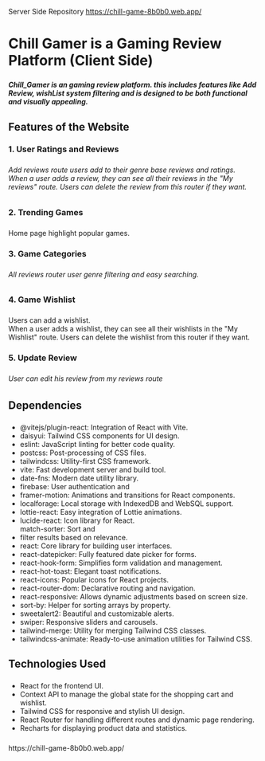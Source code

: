Server Side Repository https://chill-game-8b0b0.web.app/
<h1 align="left">Chill Gamer is a Gaming Review Platform (Client Side)</h1>

###

<h5 align="left">Chill_Gamer is an gaming review platform. this includes features like Add Review, wishList system filtering and is designed to be both functional and visually appealing.</h5>

###

<h2 align="left">Features of the Website</h2>

###

<h3 align="left">1. User Ratings and Reviews</h3>

###

<h6 align="left">Add reviews route users add to their genre base reviews and ratings.<br>When a user adds a review, they can see all their reviews in the "My reviews" route. Users can delete the review from this router if they want.</h6>

###

<h3 align="left">2. Trending Games</h3>

###

<p align="left">Home page highlight popular games.</p>

###

<h3 align="left">3. Game Categories</h3>

###

<h6 align="left">All reviews router user genre filtering and easy searching.</h6>

###

<h3 align="left">4. Game Wishlist</h3>

###

<p align="left">Users can add a wishlist.<br>When a user adds a wishlist, they can see all their wishlists in the "My Wishlist" route. Users can delete the wishlist from this router if they want.</p>

###

<h3 align="left">5. Update Review</h3>

###

<h6 align="left">User can edit his review from my reviews route</h6>

###

<h2 align="left">Dependencies</h2>

###

- @vitejs/plugin-react: Integration of React with Vite.
- daisyui: Tailwind CSS components for UI design.
- eslint: JavaScript linting for better code quality.
- postcss: Post-processing of CSS files.
- tailwindcss: Utility-first CSS framework.
- vite: Fast development server and build tool.
- date-fns: Modern date utility library.
- firebase: User authentication and
- framer-motion: Animations and transitions for React components.
- localforage: Local storage with IndexedDB and WebSQL support.
- lottie-react: Easy integration of Lottie animations.
- lucide-react: Icon library for React.<br>match-sorter: Sort and
- filter results based on relevance.
- react: Core library for building user interfaces.
- react-datepicker: Fully featured date picker for forms.
- react-hook-form: Simplifies form validation and management.
- react-hot-toast: Elegant toast notifications.
- react-icons: Popular icons for React projects.
- react-router-dom: Declarative routing and navigation.
- react-responsive: Allows dynamic adjustments based on screen size.
- sort-by: Helper for sorting arrays by property.
- sweetalert2: Beautiful and customizable alerts.
- swiper: Responsive sliders and carousels.
- tailwind-merge: Utility for merging Tailwind CSS classes.
- tailwindcss-animate: Ready-to-use animation utilities for Tailwind CSS.</p>

###

<h2 align="left">Technologies Used</h2>

###

- React for the frontend UI.
- Context API to manage the global state for the shopping cart and wishlist.
- Tailwind CSS for responsive and stylish UI design.
- React Router for handling different routes and dynamic page rendering.
- Recharts for displaying product data and statistics.
###

<p align="left"></p>

###

<p align="left">https://chill-game-8b0b0.web.app/</p>

###
